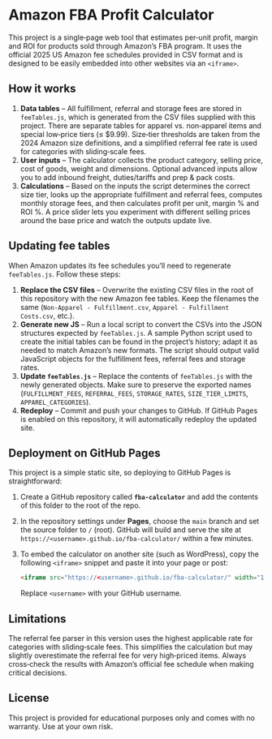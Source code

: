 # Amazon FBA Profit Calculator

This project is a single‑page web tool that estimates per‑unit profit, margin and ROI for products sold through Amazon’s FBA program.  It uses the official 2025 US Amazon fee schedules provided in CSV format and is designed to be easily embedded into other websites via an `<iframe>`.

## How it works

1. **Data tables** – All fulfillment, referral and storage fees are stored in `feeTables.js`, which is generated from the CSV files supplied with this project.  There are separate tables for apparel vs. non‑apparel items and special low‑price tiers (≤ $9.99).  Size‑tier thresholds are taken from the 2024 Amazon size definitions, and a simplified referral fee rate is used for categories with sliding‑scale fees.
2. **User inputs** – The calculator collects the product category, selling price, cost of goods, weight and dimensions.  Optional advanced inputs allow you to add inbound freight, duties/tariffs and prep & pack costs.
3. **Calculations** – Based on the inputs the script determines the correct size tier, looks up the appropriate fulfillment and referral fees, computes monthly storage fees, and then calculates profit per unit, margin % and ROI %.  A price slider lets you experiment with different selling prices around the base price and watch the outputs update live.

## Updating fee tables

When Amazon updates its fee schedules you’ll need to regenerate `feeTables.js`.  Follow these steps:

1. **Replace the CSV files** – Overwrite the existing CSV files in the root of this repository with the new Amazon fee tables.  Keep the filenames the same (`Non-Apparel - Fulfillment.csv`, `Apparel - Fulfillment Costs.csv`, etc.).
2. **Generate new JS** – Run a local script to convert the CSVs into the JSON structures expected by `feeTables.js`.  A sample Python script used to create the initial tables can be found in the project’s history; adapt it as needed to match Amazon’s new formats.  The script should output valid JavaScript objects for the fulfillment fees, referral fees and storage rates.
3. **Update `feeTables.js`** – Replace the contents of `feeTables.js` with the newly generated objects.  Make sure to preserve the exported names (`FULFILLMENT_FEES`, `REFERRAL_FEES`, `STORAGE_RATES`, `SIZE_TIER_LIMITS`, `APPAREL_CATEGORIES`).
4. **Redeploy** – Commit and push your changes to GitHub.  If GitHub Pages is enabled on this repository, it will automatically redeploy the updated site.

## Deployment on GitHub Pages

This project is a simple static site, so deploying to GitHub Pages is straightforward:

1. Create a GitHub repository called **`fba-calculator`** and add the contents of this folder to the root of the repo.
2. In the repository settings under **Pages**, choose the `main` branch and set the source folder to `/` (root).  GitHub will build and serve the site at `https://<username>.github.io/fba-calculator/` within a few minutes.
3. To embed the calculator on another site (such as WordPress), copy the following `<iframe>` snippet and paste it into your page or post:

   ```html
   <iframe src="https://<username>.github.io/fba-calculator/" width="100%" style="max-width:820px;" height="1100" frameborder="0"></iframe>
   ```

   Replace `<username>` with your GitHub username.

## Limitations

The referral fee parser in this version uses the highest applicable rate for categories with sliding‑scale fees.  This simplifies the calculation but may slightly overestimate the referral fee for very high‑priced items.  Always cross‑check the results with Amazon’s official fee schedule when making critical decisions.

## License

This project is provided for educational purposes only and comes with no warranty.  Use at your own risk.